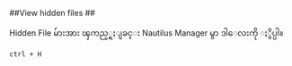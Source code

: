 ##View hidden files ##

Hidden File မ်ားအား ၾကည့္ရႈျခင္း  Nautilus Manager မွာ ဒါေလးကို ႏွိပ္ပါ။

	ctrl + H
